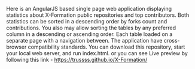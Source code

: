 Here is an AngularJS based single page web application displaying statistics about X-Formation public repositories and top contributors. Both statistics can be sorted in a descending order by forks count and contributions. You also may allow sorting the tables by any preferred column in a descending or ascending order. Each table loaded on a separate page with a navigation between. The application have cross-browser compatibility standards.
You can download this repository, start your local web server, and run index.html. or you can see Live preview by following this link - https://trussss.github.io/X-Formation/
